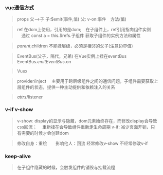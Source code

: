 ### vue通信方式
> props 父-->子
> 子:$emit(事件,值)  父: v-on:事件　方法(值)

> ref 在dom上使用，引用的是dom;　在子组件上，ref引用指向组件实例
　通过 const a = this.$refs.子组件  获取子组件的实例方法和属性

> $parent,$children 不能挂层级，必须是相邻的父子(注意边界值)

> EventBus(父子，隔代，兄弟) 在Vue实例上挂在eventBus
  EventBus.$emit   EventBus.$on
  
> Vuex

> provider/inject 
　主要用于跨层级组件之间的通信问题，子组件需要获取上层组件的状态，提供一种主动提供和依赖注入的关系

> $attrs/$listener
 
 
### v-if v-show
> v-show: display的显示与隐藏，dom元素始终存在，而修改display会导致css回流；
　重新挂在会导致组件重新走生命周期
> v-if: 减少页面开销，只有需要的时候才会创建dom

> 修改自身：重绘　　影响他人：回流     经常修改v-show  不经常修改v-if

### keep-alive
> 在子组件隐藏的时候，会触发组件的销毁与挂载流程
 
